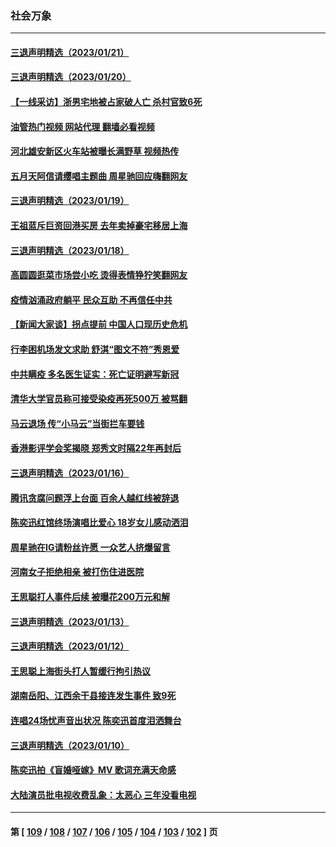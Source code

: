 ### 社会万象
---
#### [三退声明精选（2023/01/21）](../../pages/ncid282/n13912670.md?01221645) 
#### [三退声明精选（2023/01/20）](../../pages/ncid282/n13912392.md?01221645) 
#### [【一线采访】浙男宅地被占家破人亡 杀村官致6死](../../pages/ncid282/n13911782.md?01221645) 
#### [油管热门视频 网站代理 翻墙必看视频](http://138.2.39.72:81/youtube.html?epic-marker?01221645)
#### [河北雄安新区火车站被曝长满野草 视频热传](../../pages/ncid282/n13911365.md?01221645) 
#### [五月天阿信请缨唱主题曲 周星驰回应嗨翻网友](../../pages/ncid282/n13911274.md?01221645) 
#### [三退声明精选（2023/01/19）](../../pages/ncid282/n13911157.md?01221645) 
#### [王祖蓝斥巨资回港买房 去年卖掉豪宅移居上海](../../pages/ncid282/n13910374.md?01221645) 
#### [三退声明精选（2023/01/18）](../../pages/ncid282/n13910483.md?01221645) 
#### [高圆圆逛菜市场尝小吃 烫得表情狰狞笑翻网友](../../pages/ncid282/n13910353.md?01221645) 
#### [疫情汹涌政府躺平 民众互助 不再信任中共](../../pages/ncid282/n13910347.md?01221645) 
#### [【新闻大家谈】拐点提前 中国人口现历史危机](../../pages/ncid282/n13910189.md?01221645) 
#### [行李困机场发文求助 舒淇“图文不符”秀恩爱](../../pages/ncid282/n13909526.md?01221645) 
#### [中共瞒疫 多名医生证实：死亡证明避写新冠](../../pages/ncid282/n13909473.md?01221645) 
#### [清华大学官员称可接受染疫再死500万 被骂翻](../../pages/ncid282/n13909079.md?01221645) 
#### [马云退场 传“小马云”当街拦车要钱](../../pages/ncid282/n13908826.md?01221645) 
#### [香港影评学会奖揭晓 郑秀文时隔22年再封后](../../pages/ncid282/n13908749.md?01221645) 
#### [三退声明精选（2023/01/16）](../../pages/ncid282/n13908872.md?01221645) 
#### [腾讯贪腐问题浮上台面 百余人越红线被辞退](../../pages/ncid282/n13908277.md?01221645) 
#### [陈奕迅红馆终场演唱比爱心 18岁女儿感动洒泪](../../pages/ncid282/n13907865.md?01221645) 
#### [周星驰在IG请粉丝许愿 一众艺人挤爆留言](../../pages/ncid282/n13907833.md?01221645) 
#### [河南女子拒绝相亲 被打伤住进医院](../../pages/ncid282/n13906872.md?01221645) 
#### [王思聪打人事件后续 被曝花200万元和解](../../pages/ncid282/n13906513.md?01221645) 
#### [三退声明精选（2023/01/13）](../../pages/ncid282/n13906559.md?01221645) 
#### [三退声明精选（2023/01/12）](../../pages/ncid282/n13905953.md?01221645) 
#### [王思聪上海街头打人暂缓行拘引热议](../../pages/ncid282/n13905242.md?01221645) 
#### [湖南岳阳、江西余干县接连发生事件 致9死](../../pages/ncid282/n13905091.md?01221645) 
#### [连唱24场忧声音出状况 陈奕迅首度泪洒舞台](../../pages/ncid282/n13904857.md?01221645) 
#### [三退声明精选（2023/01/10）](../../pages/ncid282/n13904269.md?01221645) 
#### [陈奕迅拍《盲婚哑嫁》MV 歌词充满天命感](../../pages/ncid282/n13904104.md?01221645) 
#### [大陆演员批电视收费乱象：太恶心 三年没看电视](../../pages/ncid282/n13904016.md?01221645) 

---
#### 第 [ [109](./109.md?01221645) / [108](./108.md?01221645) / [107](./107.md?01221645) / [106](./106.md?01221645) / [105](./105.md?01221645) / [104](./104.md?01221645) / [103](./103.md?01221645) / [102](./102.md?01221645) ] 页
